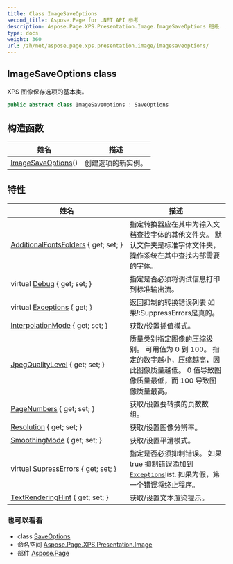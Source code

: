 ```yaml
---
title: Class ImageSaveOptions
second_title: Aspose.Page for .NET API 参考
description: Aspose.Page.XPS.Presentation.Image.ImageSaveOptions 班级. XPS 图像保存选项的基本类
type: docs
weight: 360
url: /zh/net/aspose.page.xps.presentation.image/imagesaveoptions/
---
```

## ImageSaveOptions class

XPS 图像保存选项的基本类。

```csharp
public abstract class ImageSaveOptions : SaveOptions
```

## 构造函数

| 姓名 | 描述 |
| --- | --- |
| [ImageSaveOptions](imagesaveoptions/)() | 创建选项的新实例。 |

## 特性

| 姓名 | 描述 |
| --- | --- |
| [AdditionalFontsFolders](../../aspose.page/saveoptions/additionalfontsfolders/) { get; set; } | 指定转换器应在其中为输入文档查找字体的其他文件夹。 默认文件夹是标准字体文件夹，操作系统在其中查找内部需要的字体。 |
| virtual [Debug](../../aspose.page/saveoptions/debug/) { get; set; } | 指定是否必须将调试信息打印到标准输出流。 |
| virtual [Exceptions](../../aspose.page/saveoptions/exceptions/) { get; } | 返回抑制的转换错误列表 如果!:SuppressErrors是真的。 |
| [InterpolationMode](../../aspose.page.xps.presentation.image/imagesaveoptions/interpolationmode/) { get; set; } | 获取/设置插值模式。 |
| [JpegQualityLevel](../../aspose.page/saveoptions/jpegqualitylevel/) { get; set; } | 质量类别指定图像的压缩级别。 可用值为 0 到 100。 指定的数字越小，压缩越高，因此图像质量越低。 0 值导致图像质量最低，而 100 导致图像质量最高。 |
| [PageNumbers](../../aspose.page.xps.presentation.image/imagesaveoptions/pagenumbers/) { get; set; } | 获取/设置要转换的页数数组。 |
| [Resolution](../../aspose.page.xps.presentation.image/imagesaveoptions/resolution/) { get; set; } | 获取/设置图像分辨率。 |
| [SmoothingMode](../../aspose.page.xps.presentation.image/imagesaveoptions/smoothingmode/) { get; set; } | 获取/设置平滑模式。 |
| virtual [SupressErrors](../../aspose.page/saveoptions/supresserrors/) { get; set; } | 指定是否必须抑制错误。 如果 true 抑制错误添加到[`Exceptions`](../../aspose.page/saveoptions/exceptions/)list. 如果为假，第一个错误将终止程序。 |
| [TextRenderingHint](../../aspose.page.xps.presentation.image/imagesaveoptions/textrenderinghint/) { get; set; } | 获取/设置文本渲染提示。 |

### 也可以看看

* class [SaveOptions](../../aspose.page/saveoptions/)
* 命名空间 [Aspose.Page.XPS.Presentation.Image](../../aspose.page.xps.presentation.image/)
* 部件 [Aspose.Page](../../)


